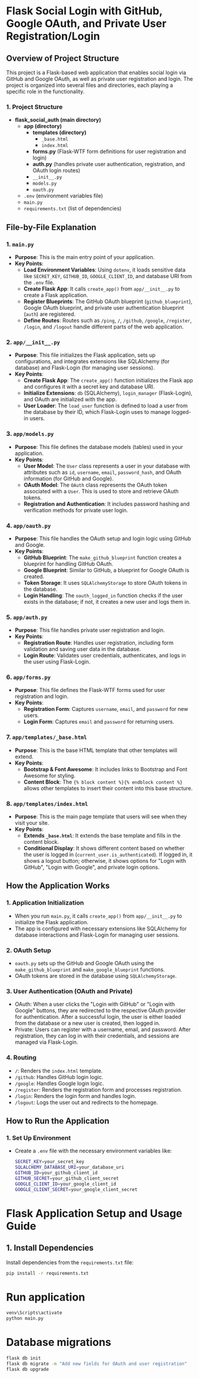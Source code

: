 # Flask Social Login with GitHub, Google OAuth, and Private User Registration/Login

## Overview of Project Structure

This project is a Flask-based web application that enables social login via GitHub and Google OAuth, as well as private user registration and login. The project is organized into several files and directories, each playing a specific role in the functionality.

### 1. Project Structure
- **flask_social_auth (main directory)**
  - **app (directory)**
    - **templates (directory)**
      - `_base.html`
      - `index.html`
    - **forms.py** (Flask-WTF form definitions for user registration and login)
    - **auth.py** (handles private user authentication, registration, and OAuth login routes)
    - `__init__.py`
    - `models.py`
    - `oauth.py`
  - `.env` (environment variables file)
  - `main.py`
  - `requirements.txt` (list of dependencies)

## File-by-File Explanation

### 1. `main.py`
- **Purpose**: This is the main entry point of your application.
- **Key Points**:
  - **Load Environment Variables**: Using `dotenv`, it loads sensitive data like `SECRET_KEY`, `GITHUB_ID`, `GOOGLE_CLIENT_ID`, and database URI from the `.env` file.
  - **Create Flask App**: It calls `create_app()` from `app/__init__.py` to create a Flask application.
  - **Register Blueprints**: The GitHub OAuth blueprint (`github_blueprint`), Google OAuth blueprint, and private user authentication blueprint (`auth`) are registered.
  - **Define Routes**: Routes such as `/ping`, `/`, `/github`, `/google`, `/register`, `/login`, and `/logout` handle different parts of the web application.

### 2. `app/__init__.py`
- **Purpose**: This file initializes the Flask application, sets up configurations, and integrates extensions like SQLAlchemy (for database) and Flask-Login (for managing user sessions).
- **Key Points**:
  - **Create Flask App**: The `create_app()` function initializes the Flask app and configures it with a secret key and database URI.
  - **Initialize Extensions**: `db` (SQLAlchemy), `login_manager` (Flask-Login), and OAuth are initialized with the app.
  - **User Loader**: The `load_user` function is defined to load a user from the database by their ID, which Flask-Login uses to manage logged-in users.

### 3. `app/models.py`
- **Purpose**: This file defines the database models (tables) used in your application.
- **Key Points**:
  - **User Model**: The `User` class represents a user in your database with attributes such as `id`, `username`, `email`, `password_hash`, and OAuth information (for GitHub and Google).
  - **OAuth Model**: The `OAuth` class represents the OAuth token associated with a `User`. This is used to store and retrieve OAuth tokens.
  - **Registration and Authentication**: It includes password hashing and verification methods for private user login.

### 4. `app/oauth.py`
- **Purpose**: This file handles the OAuth setup and login logic using GitHub and Google.
- **Key Points**:
  - **GitHub Blueprint**: The `make_github_blueprint` function creates a blueprint for handling GitHub OAuth.
  - **Google Blueprint**: Similar to GitHub, a blueprint for Google OAuth is created.
  - **Token Storage**: It uses `SQLAlchemyStorage` to store OAuth tokens in the database.
  - **Login Handling**: The `oauth_logged_in` function checks if the user exists in the database; if not, it creates a new user and logs them in.

### 5. `app/auth.py`
- **Purpose**: This file handles private user registration and login.
- **Key Points**:
  - **Registration Route**: Handles user registration, including form validation and saving user data in the database.
  - **Login Route**: Validates user credentials, authenticates, and logs in the user using Flask-Login.

### 6. `app/forms.py`
- **Purpose**: This file defines the Flask-WTF forms used for user registration and login.
- **Key Points**:
  - **Registration Form**: Captures `username`, `email`, and `password` for new users.
  - **Login Form**: Captures `email` and `password` for returning users.

### 7. `app/templates/_base.html`
- **Purpose**: This is the base HTML template that other templates will extend.
- **Key Points**:
  - **Bootstrap & Font Awesome**: It includes links to Bootstrap and Font Awesome for styling.
  - **Content Block**: The `{% block content %}{% endblock content %}` allows other templates to insert their content into this base structure.

### 8. `app/templates/index.html`
- **Purpose**: This is the main page template that users will see when they visit your site.
- **Key Points**:
  - **Extends `_base.html`**: It extends the base template and fills in the content block.
  - **Conditional Display**: It shows different content based on whether the user is logged in (`current_user.is_authenticated`). If logged in, it shows a logout button; otherwise, it shows options for "Login with GitHub", "Login with Google", and private login options.

## How the Application Works

### 1. Application Initialization
- When you run `main.py`, it calls `create_app()` from `app/__init__.py` to initialize the Flask application.
- The app is configured with necessary extensions like SQLAlchemy for database interactions and Flask-Login for managing user sessions.

### 2. OAuth Setup
- `oauth.py` sets up the GitHub and Google OAuth using the `make_github_blueprint` and `make_google_blueprint` functions.
- OAuth tokens are stored in the database using `SQLAlchemyStorage`.

### 3. User Authentication (OAuth and Private)
- OAuth: When a user clicks the "Login with GitHub" or "Login with Google" buttons, they are redirected to the respective OAuth provider for authentication. After a successful login, the user is either loaded from the database or a new user is created, then logged in.
- Private: Users can register with a username, email, and password. After registration, they can log in with their credentials, and sessions are managed via Flask-Login.

### 4. Routing
- `/`: Renders the `index.html` template.
- `/github`: Handles GitHub login logic.
- `/google`: Handles Google login logic.
- `/register`: Renders the registration form and processes registration.
- `/login`: Renders the login form and handles login.
- `/logout`: Logs the user out and redirects to the homepage.

## How to Run the Application

### 1. Set Up Environment
- Create a `.env` file with the necessary environment variables like:
  ```bash
  SECRET_KEY=your_secret_key
  SQLALCHEMY_DATABASE_URI=your_database_uri
  GITHUB_ID=your_github_client_id
  GITHUB_SECRET=your_github_client_secret
  GOOGLE_CLIENT_ID=your_google_client_id
  GOOGLE_CLIENT_SECRET=your_google_client_secret

# Flask Application Setup and Usage Guide

## 1. Install Dependencies

Install dependencies from the `requirements.txt` file:

```bash
pip install -r requirements.txt

```
# Run application
```bash
venv\Scripts\activate
python main.py

```

# Database migrations
```bash
flask db init
flask db migrate -m "Add new fields for OAuth and user registration"
flask db upgrade
```




